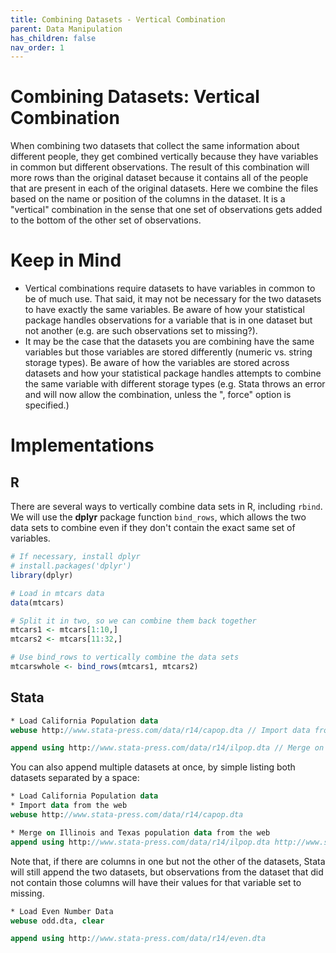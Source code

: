 ```yaml
---
title: Combining Datasets - Vertical Combination
parent: Data Manipulation
has_children: false
nav_order: 1
---
```


# Combining Datasets: Vertical Combination
When combining two datasets that collect the same information about different people, they get combined vertically because they have variables in common but different observations. The result of this combination will more rows than the original dataset because it contains all of the people that are present in each of the original datasets. Here we combine the files based on the name or position of the columns in the dataset. It is a "vertical" combination in the sense that one set of observations gets added to the bottom of the other set of observations. 

# Keep in Mind 
- Vertical combinations require datasets to have variables in common to be of much use. That said, it may not be necessary for the two datasets to have exactly the same variables. Be aware of how your statistical package handles observations for a variable that is in one dataset but not another (e.g. are such observations set to missing?). 
- It may be the case that the datasets you are combining have the same variables but those variables are stored differently (numeric vs. string storage types). Be aware of how the variables are stored across datasets and how your statistical package handles attempts to combine the same variable with different storage types (e.g. Stata throws an error and will now allow the combination, unless the ", force" option is specified.) 

# Implementations

## R

There are several ways to vertically combine data sets in R, including `rbind`. We will use the **dplyr** package function `bind_rows`, which allows the two data sets to combine even if they don't contain the exact same set of variables.

```r
# If necessary, install dplyr
# install.packages('dplyr')
library(dplyr)

# Load in mtcars data
data(mtcars)

# Split it in two, so we can combine them back together
mtcars1 <- mtcars[1:10,]
mtcars2 <- mtcars[11:32,]

# Use bind_rows to vertically combine the data sets
mtcarswhole <- bind_rows(mtcars1, mtcars2)
```

## Stata

```stata
* Load California Population data
webuse http://www.stata-press.com/data/r14/capop.dta // Import data from the web 

append using http://www.stata-press.com/data/r14/ilpop.dta // Merge on Illinois population data from the web 
```
You can also append multiple datasets at once, by simple listing both datasets separated by a space: 

```stata
* Load California Population data
* Import data from the web 
webuse http://www.stata-press.com/data/r14/capop.dta 

* Merge on Illinois and Texas population data from the web 
append using http://www.stata-press.com/data/r14/ilpop.dta http://www.stata-press.com/data/r14/txpop.dta 
```
Note that, if there are columns in one but not the other of the datasets, Stata will still append the two datasets, but observations from the dataset that did not contain those columns will have their values for that variable set to missing. 

```stata
* Load Even Number Data 
webuse odd.dta, clear 

append using http://www.stata-press.com/data/r14/even.dta 

```
